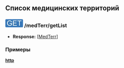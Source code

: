 ## Список медицинских территорий

### ![GET](../../../../img/get.png) /medTerr/getList
* **Response:** [[MedTerr](../../../../types/types.md#com.siams.med.api.MedTerr)]

### Примеры
**[http](examples/getList.md)**

